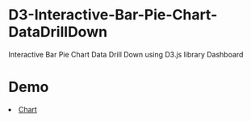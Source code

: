 # D3-Interactive-Bar-Pie-Chart-DataDrillDown
Interactive Bar Pie Chart Data Drill Down using D3.js library
Dashboard

# Demo

<li><a href="https://khalinguy.github.io/D3-Interactive-Bar-Pie-Chart-DataDrillDown/">Chart</a></li>
